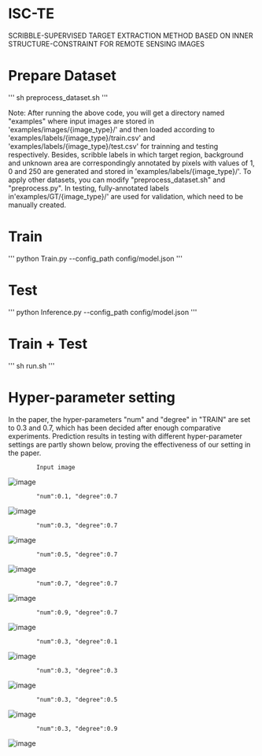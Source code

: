 # ISC-TE
SCRIBBLE-SUPERVISED TARGET EXTRACTION METHOD BASED ON INNER STRUCTURE-CONSTRAINT FOR REMOTE SENSING IMAGES

# Prepare Dataset
'''
sh preprocess_dataset.sh
'''

Note: After running the above code, you will get a directory named "examples" where input images are stored 
in 'examples/images/{image_type}/' and then loaded according to 'examples/labels/{image_type}/train.csv' and
'examples/labels/{image_type}/test.csv' for trainning and testing respectively. Besides, scribble labels in 
which target region, background and unknown area are correspondingly annotated by pixels with values of 1, 0
and 250 are generated and stored in 'examples/labels/{image_type}/'. To apply other datasets, you can modify
"preprocess_dataset.sh" and "preprocess.py". In testing, fully-annotated labels in'examples/GT/{image_type}/'
are used for validation, which need to be manually created.

# Train
'''
python Train.py --config_path config/model.json
'''

# Test
'''
python Inference.py --config_path config/model.json
'''

# Train + Test
'''
sh run.sh
'''

# Hyper-parameter setting
In the paper, the hyper-parameters "num" and "degree" in "TRAIN" are set to 0.3 and 0.7, which has been decided
after enough comparative experiments. Prediction results in testing with different hyper-parameter settings are 
partly shown below, proving the effectiveness of our setting in the paper. 

            Input image
![image](https://github.com/yitongli123/ISC-TE/blob/main/images/input.png)

            "num":0.1, "degree":0.7
![image](https://github.com/yitongli123/ISC-TE/blob/main/images/0107.png)

            "num":0.3, "degree":0.7
![image](https://github.com/yitongli123/ISC-TE/blob/main/images/0307.png)

            "num":0.5, "degree":0.7
![image](https://github.com/yitongli123/ISC-TE/blob/main/images/0507.png)

            "num":0.7, "degree":0.7
![image](https://github.com/yitongli123/ISC-TE/blob/main/images/0707.png)

            "num":0.9, "degree":0.7
![image](https://github.com/yitongli123/ISC-TE/blob/main/images/0907.png)

            "num":0.3, "degree":0.1
![image](https://github.com/yitongli123/ISC-TE/blob/main/images/0301.png)

            "num":0.3, "degree":0.3
![image](https://github.com/yitongli123/ISC-TE/blob/main/images/0303.png)

            "num":0.3, "degree":0.5
![image](https://github.com/yitongli123/ISC-TE/blob/main/images/0305.png)

            "num":0.3, "degree":0.9
![image](https://github.com/yitongli123/ISC-TE/blob/main/images/0309.png)




